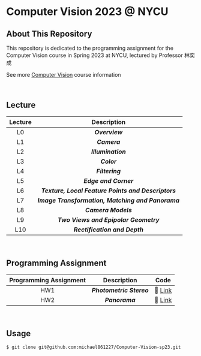 # Computer Vision 2023 @ NYCU

## About This Repository

This repository is dedicated to the programming assignment for the Computer Vision course in Spring 2023 at NYCU, lectured by Professor 林奕成

See more [Computer Vision](https://timetable.nycu.edu.tw/?r=main/crsoutline&Acy=112&Sem=2&CrsNo=535651&lang=zh-tw) course information

<BR>

## Lecture

| Lecture |                     Description                     |
| :-----: | :-------------------------------------------------: |
|   L0    |                   **_Overview_**                    |
|   L1    |                    **_Camera_**                     |
|   L2    |                 **_Illumination_**                  |
|   L3    |                     **_Color_**                     |
|   L4    |                   **_Filtering_**                   |
|   L5    |                **_Edge and Corner_**                |
|   L6    | **_Texture, Local Feature Points and Descriptors_** |
|   L7    |  **_Image Transformation, Matching and Panorama_**  |
|   L8    |                 **_Camera Models_**                 |
|   L9    |        **_Two Views and Epipolar Geometry_**        |
|   L10   |            **_Rectification and Depth_**            |

<BR>

## Programming Assignment

| Programming Assignment |       Description        |         Code          |
| :--------------------: | :----------------------: | :-------------------: |
|          HW1           | **_Photometric Stereo_** | :link: [Link](./HW1/) |
|          HW2           |      **_Panorama_**      | :link: [Link](./HW2/) |

<BR>

## Usage

```shell
$ git clone git@github.com:michael861227/Computer-Vision-sp23.git
```
